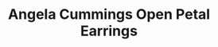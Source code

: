 ---
title: Angela Cummings Open Petal Earrings
description: |
  Perfectly symmetrical, open petals set with Diamonds are a delicate backdrop for dimensional, luminous Pearls in these flora-inspired earrings.
specs: |
  8.5 - 8.75mm Akoya Cultured Pearls with 1.56 carats of White Diamonds, set in 18K Yellow Gold.
images:
  - /uploads/angela-cummings-for-assael-open-petal-earrings.png
_category:
order: 22
tags:
  - earrings
---